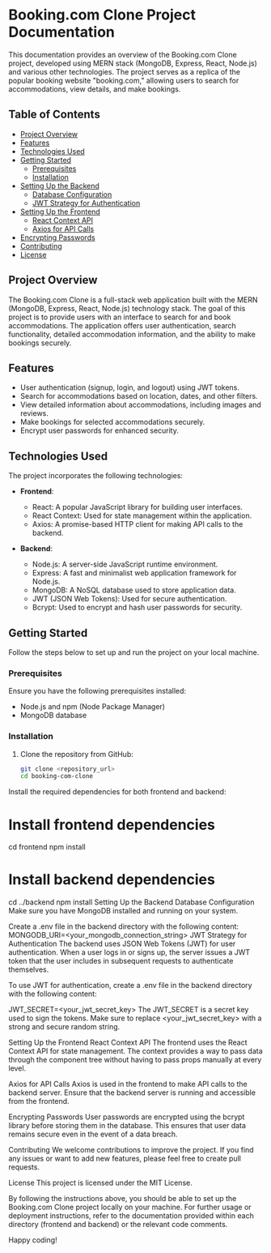 # Booking.com Clone Project Documentation

This documentation provides an overview of the Booking.com Clone project, developed using MERN stack (MongoDB, Express, React, Node.js) and various other technologies. The project serves as a replica of the popular booking website "booking.com," allowing users to search for accommodations, view details, and make bookings.

## Table of Contents

- [Project Overview](#project-overview)
- [Features](#features)
- [Technologies Used](#technologies-used)
- [Getting Started](#getting-started)
  - [Prerequisites](#prerequisites)
  - [Installation](#installation)
- [Setting Up the Backend](#setting-up-the-backend)
  - [Database Configuration](#database-configuration)
  - [JWT Strategy for Authentication](#jwt-strategy-for-authentication)
- [Setting Up the Frontend](#setting-up-the-frontend)
  - [React Context API](#react-context-api)
  - [Axios for API Calls](#axios-for-api-calls)
- [Encrypting Passwords](#encrypting-passwords)
- [Contributing](#contributing)
- [License](#license)

## Project Overview

The Booking.com Clone is a full-stack web application built with the MERN (MongoDB, Express, React, Node.js) technology stack. The goal of this project is to provide users with an interface to search for and book accommodations. The application offers user authentication, search functionality, detailed accommodation information, and the ability to make bookings securely.

## Features

- User authentication (signup, login, and logout) using JWT tokens.
- Search for accommodations based on location, dates, and other filters.
- View detailed information about accommodations, including images and reviews.
- Make bookings for selected accommodations securely.
- Encrypt user passwords for enhanced security.

## Technologies Used

The project incorporates the following technologies:

- **Frontend**: 
  - React: A popular JavaScript library for building user interfaces.
  - React Context: Used for state management within the application.
  - Axios: A promise-based HTTP client for making API calls to the backend.
  
- **Backend**: 
  - Node.js: A server-side JavaScript runtime environment.
  - Express: A fast and minimalist web application framework for Node.js.
  - MongoDB: A NoSQL database used to store application data.
  - JWT (JSON Web Tokens): Used for secure authentication.
  - Bcrypt: Used to encrypt and hash user passwords for security.

## Getting Started

Follow the steps below to set up and run the project on your local machine.

### Prerequisites

Ensure you have the following prerequisites installed:

- Node.js and npm (Node Package Manager)
- MongoDB database

### Installation

1. Clone the repository from GitHub:

   ```bash
   git clone <repository_url>
   cd booking-com-clone
Install the required dependencies for both frontend and backend:

# Install frontend dependencies
cd frontend
npm install

# Install backend dependencies
cd ../backend
npm install
Setting Up the Backend
Database Configuration
Make sure you have MongoDB installed and running on your system.

Create a .env file in the backend directory with the following content:
MONGODB_URI=<your_mongodb_connection_string>
JWT Strategy for Authentication
The backend uses JSON Web Tokens (JWT) for user authentication. When a user logs in or signs up, the server issues a JWT token that the user includes in subsequent requests to authenticate themselves.

To use JWT for authentication, create a .env file in the backend directory with the following content:

JWT_SECRET=<your_jwt_secret_key>
The JWT_SECRET is a secret key used to sign the tokens. Make sure to replace <your_jwt_secret_key> with a strong and secure random string.

Setting Up the Frontend
React Context API
The frontend uses the React Context API for state management. The context provides a way to pass data through the component tree without having to pass props manually at every level.

Axios for API Calls
Axios is used in the frontend to make API calls to the backend server. Ensure that the backend server is running and accessible from the frontend.

Encrypting Passwords
User passwords are encrypted using the bcrypt library before storing them in the database. This ensures that user data remains secure even in the event of a data breach.

Contributing
We welcome contributions to improve the project. If you find any issues or want to add new features, please feel free to create pull requests.

License
This project is licensed under the MIT License.

By following the instructions above, you should be able to set up the Booking.com Clone project locally on your machine. For further usage or deployment instructions, refer to the documentation provided within each directory (frontend and backend) or the relevant code comments.

Happy coding!




